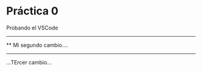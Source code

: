  # Práctica 0

Probando el VSCode

***********************
**  Mi segundo cambio....
*************************

...TErcer cambio...
